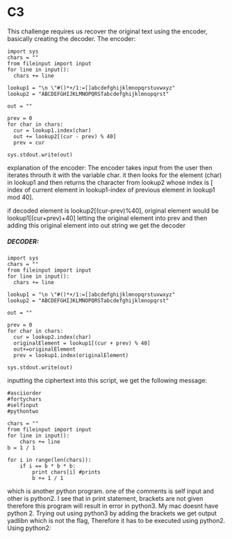 # C3
This challenge requires us recover the original text using the encoder, basically creating the decoder.
The encoder:
```
import sys
chars = ""
from fileinput import input
for line in input():
  chars += line

lookup1 = "\n \"#()*+/1:=[]abcdefghijklmnopqrstuvwxyz"
lookup2 = "ABCDEFGHIJKLMNOPQRSTabcdefghijklmnopqrst"

out = ""

prev = 0
for char in chars:
  cur = lookup1.index(char)
  out += lookup2[(cur - prev) % 40]
  prev = cur

sys.stdout.write(out)
```
explanation of the encoder: The encoder takes input from the user then iterates throuth it with the variable char. it then looks for the element (char) in lookup1 and then returns the character from lookup2 whose index is [ index of current element in lookup1-index of previous element in lookup1 mod 40].

if decoded element is lookup2[(cur-prev)%40], original element would be lookup1[(cur+prev)+40]
letting the original element into prev and then adding this original element into out string we get the decoder
##### DECODER:
```
import sys
chars = ""
from fileinput import input
for line in input():
  chars += line

lookup1 = "\n \"#()*+/1:=[]abcdefghijklmnopqrstuvwxyz"
lookup2 = "ABCDEFGHIJKLMNOPQRSTabcdefghijklmnopqrst"

out = ""

prev = 0
for char in chars:
  cur = lookup2.index(char)
  originalElement = lookup1[(cur + prev) % 40]
  out+=originalElement
  prev = lookup1.index(originalElement)

sys.stdout.write(out)
```
inputting the ciphertext into this script, we get the following message:
```
#asciiorder
#fortychars
#selfinput
#pythontwo

chars = ""
from fileinput import input
for line in input():
    chars += line
b = 1 / 1

for i in range(len(chars)):
    if i == b * b * b:
        print chars[i] #prints
        b += 1 / 1
```
which is another python program. one of the comments is self input and other is python2. I see that in print statement, brackets are not given therefore this program will result in error in python3. My mac doesnt have python 2. Trying out using python3 by adding the brackets we get output yadlibn which is not the flag, Therefore it has to be executed using python2.
Using python2:
```
